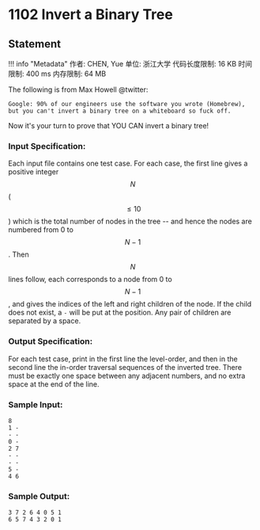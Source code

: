 
# 1102 Invert a Binary Tree

## Statement

!!! info "Metadata"
    作者: CHEN, Yue
    单位: 浙江大学
    代码长度限制: 16 KB
    时间限制: 400 ms
    内存限制: 64 MB

The following is from Max Howell @twitter:
```
Google: 90% of our engineers use the software you wrote (Homebrew), but you can't invert a binary tree on a whiteboard so fuck off.
```
Now it's your turn to prove that YOU CAN invert a binary tree!

### Input Specification:

Each input file contains one test case. For each case, the first line gives a positive integer $$N$$ ($$\le 10$$) which is the total number of nodes in the tree -- and hence the nodes are numbered from 0 to $$N-1$$. Then $$N$$ lines follow, each corresponds to a node from 0 to $$N-1$$, and gives the indices of the left and right children of the node. If the child does not exist, a `-` will be put at the position. Any pair of children are separated by a space.

### Output Specification:

For each test case, print in the first line the level-order, and then in the second line the in-order traversal sequences of the inverted tree. There must be exactly one space between any adjacent numbers, and no extra space at the end of the line.

### Sample Input:
```plaintext
8
1 -
- -
0 -
2 7
- -
- -
5 -
4 6
```

### Sample Output:
```plaintext
3 7 2 6 4 0 5 1
6 5 7 4 3 2 0 1
```


